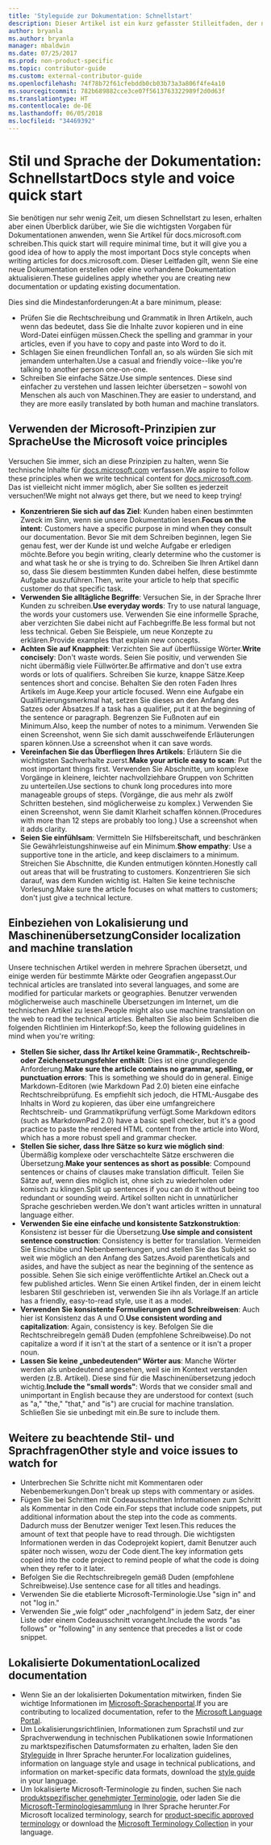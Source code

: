 ```yaml
---
title: 'Styleguide zur Dokumentation: Schnellstart'
description: Dieser Artikel ist ein kurz gefasster Stilleitfaden, der nur die wichtigsten Themen für den Einstieg in die Mitwirkung an docs.microsoft.com enthält.
author: bryanla
ms.author: bryanla
manager: mbaldwin
ms.date: 07/25/2017
ms.prod: non-product-specific
ms.topic: contributor-guide
ms.custom: external-contributor-guide
ms.openlocfilehash: 74f78b72f61cfebddb0cb03b73a3a806f4fe4a10
ms.sourcegitcommit: 782b689882cce3ce07f5613763322989f2d0d63f
ms.translationtype: HT
ms.contentlocale: de-DE
ms.lasthandoff: 06/05/2018
ms.locfileid: "34469392"
---
```

# <a name="docs-style-and-voice-quick-start"></a><span data-ttu-id="afd38-103">Stil und Sprache der Dokumentation: Schnellstart</span><span class="sxs-lookup"><span data-stu-id="afd38-103">Docs style and voice quick start</span></span>

<span data-ttu-id="afd38-104">Sie benötigen nur sehr wenig Zeit, um diesen Schnellstart zu lesen, erhalten aber einen Überblick darüber, wie Sie die wichtigsten Vorgaben für Dokumentationen anwenden, wenn Sie Artikel für docs.microsoft.com schreiben.</span><span class="sxs-lookup"><span data-stu-id="afd38-104">This quick start will require minimal time, but it will give you a good idea of how to apply the most important Docs style concepts when writing articles for docs.microsoft.com.</span></span> <span data-ttu-id="afd38-105">Dieser Leitfaden gilt, wenn Sie eine neue Dokumentation erstellen oder eine vorhandene Dokumentation aktualisieren.</span><span class="sxs-lookup"><span data-stu-id="afd38-105">These guidelines apply whether you are creating new documentation or updating existing documentation.</span></span>

<span data-ttu-id="afd38-106">Dies sind die Mindestanforderungen:</span><span class="sxs-lookup"><span data-stu-id="afd38-106">At a bare minimum, please:</span></span>

- <span data-ttu-id="afd38-107">Prüfen Sie die Rechtschreibung und Grammatik in Ihren Artikeln, auch wenn das bedeutet, dass Sie die Inhalte zuvor kopieren und in eine Word-Datei einfügen müssen.</span><span class="sxs-lookup"><span data-stu-id="afd38-107">Check the spelling and grammar in your articles, even if you have to copy and paste into Word to do it.</span></span>
- <span data-ttu-id="afd38-108">Schlagen Sie einen freundlichen Tonfall an, so als würden Sie sich mit jemandem unterhalten.</span><span class="sxs-lookup"><span data-stu-id="afd38-108">Use a casual and friendly voice--like you're talking to another person one-on-one.</span></span>
- <span data-ttu-id="afd38-109">Schreiben Sie einfache Sätze.</span><span class="sxs-lookup"><span data-stu-id="afd38-109">Use simple sentences.</span></span> <span data-ttu-id="afd38-110">Diese sind einfacher zu verstehen und lassen leichter übersetzen – sowohl von Menschen als auch von Maschinen.</span><span class="sxs-lookup"><span data-stu-id="afd38-110">They are easier to understand, and they are more easily translated by both human and machine translators.</span></span>

## <a name="use-the-microsoft-voice-principles"></a><span data-ttu-id="afd38-111">Verwenden der Microsoft-Prinzipien zur Sprache</span><span class="sxs-lookup"><span data-stu-id="afd38-111">Use the Microsoft voice principles</span></span>

<span data-ttu-id="afd38-112">Versuchen Sie immer, sich an diese Prinzipien zu halten, wenn Sie technische Inhalte für [docs.microsoft.com](https://docs.microsoft.com) verfassen.</span><span class="sxs-lookup"><span data-stu-id="afd38-112">We aspire to follow these principles when we write technical content for [docs.microsoft.com](https://docs.microsoft.com).</span></span> <span data-ttu-id="afd38-113">Das ist vielleicht nicht immer möglich, aber Sie sollten es jederzeit versuchen!</span><span class="sxs-lookup"><span data-stu-id="afd38-113">We might not always get there, but we need to keep trying!</span></span>

- <span data-ttu-id="afd38-114">**Konzentrieren Sie sich auf das Ziel**: Kunden haben einen bestimmten Zweck im Sinn, wenn sie unsere Dokumentation lesen.</span><span class="sxs-lookup"><span data-stu-id="afd38-114">**Focus on the intent**: Customers have a specific purpose in mind when they consult our documentation.</span></span> <span data-ttu-id="afd38-115">Bevor Sie mit dem Schreiben beginnen, legen Sie genau fest, wer der Kunde ist und welche Aufgabe er erledigen möchte.</span><span class="sxs-lookup"><span data-stu-id="afd38-115">Before you begin writing, clearly determine who the customer is and what task he or she is trying to do.</span></span> <span data-ttu-id="afd38-116">Schreiben Sie Ihren Artikel dann so, dass Sie diesem bestimmten Kunden dabei helfen, diese bestimmte Aufgabe auszuführen.</span><span class="sxs-lookup"><span data-stu-id="afd38-116">Then, write your article to help that specific customer do that specific task.</span></span>
- <span data-ttu-id="afd38-117">**Verwenden Sie alltägliche Begriffe**: Versuchen Sie, in der Sprache Ihrer Kunden zu schreiben.</span><span class="sxs-lookup"><span data-stu-id="afd38-117">**Use everyday words**: Try to use natural language, the words your customers use.</span></span> <span data-ttu-id="afd38-118">Verwenden Sie eine informelle Sprache, aber verzichten Sie dabei nicht auf Fachbegriffe.</span><span class="sxs-lookup"><span data-stu-id="afd38-118">Be less formal but not less technical.</span></span> <span data-ttu-id="afd38-119">Geben Sie Beispiele, um neue Konzepte zu erklären.</span><span class="sxs-lookup"><span data-stu-id="afd38-119">Provide examples that explain new concepts.</span></span>
- <span data-ttu-id="afd38-120">**Achten Sie auf Knappheit**: Verzichten Sie auf überflüssige Wörter.</span><span class="sxs-lookup"><span data-stu-id="afd38-120">**Write concisely**: Don't waste words.</span></span> <span data-ttu-id="afd38-121">Seien Sie positiv, und verwenden Sie nicht übermäßig viele Füllwörter.</span><span class="sxs-lookup"><span data-stu-id="afd38-121">Be affirmative and don't use extra words or lots of qualifiers.</span></span> <span data-ttu-id="afd38-122">Schreiben Sie kurze, knappe Sätze.</span><span class="sxs-lookup"><span data-stu-id="afd38-122">Keep sentences short and concise.</span></span> <span data-ttu-id="afd38-123">Behalten Sie den roten Faden Ihres Artikels im Auge.</span><span class="sxs-lookup"><span data-stu-id="afd38-123">Keep your article focused.</span></span> <span data-ttu-id="afd38-124">Wenn eine Aufgabe ein Qualifizierungsmerkmal hat, setzen Sie dieses an den Anfang des Satzes oder Absatzes.</span><span class="sxs-lookup"><span data-stu-id="afd38-124">If a task has a qualifier, put it at the beginning of the sentence or paragraph.</span></span> <span data-ttu-id="afd38-125">Begrenzen Sie Fußnoten auf ein Minimum.</span><span class="sxs-lookup"><span data-stu-id="afd38-125">Also, keep the number of notes to a minimum.</span></span> <span data-ttu-id="afd38-126">Verwenden Sie einen Screenshot, wenn Sie sich damit ausschweifende Erläuterungen sparen können.</span><span class="sxs-lookup"><span data-stu-id="afd38-126">Use a screenshot when it can save words.</span></span>
- <span data-ttu-id="afd38-127">**Vereinfachen Sie das Überfliegen Ihres Artikels**: Erläutern Sie die wichtigsten Sachverhalte zuerst.</span><span class="sxs-lookup"><span data-stu-id="afd38-127">**Make your article easy to scan**: Put the most important things first.</span></span> <span data-ttu-id="afd38-128">Verwenden Sie Abschnitte, um komplexe Vorgänge in kleinere, leichter nachvollziehbare Gruppen von Schritten zu unterteilen.</span><span class="sxs-lookup"><span data-stu-id="afd38-128">Use sections to chunk long procedures into more manageable groups of steps.</span></span> <span data-ttu-id="afd38-129">(Vorgänge, die aus mehr als zwölf Schritten bestehen, sind möglicherweise zu komplex.) Verwenden Sie einen Screenshot, wenn Sie damit Klarheit schaffen können.</span><span class="sxs-lookup"><span data-stu-id="afd38-129">(Procedures with more than 12 steps are probably too long.) Use a screenshot when it adds clarity.</span></span>
- <span data-ttu-id="afd38-130">**Seien Sie einfühlsam**: Vermitteln Sie Hilfsbereitschaft, und beschränken Sie Gewährleistungshinweise auf ein Minimum.</span><span class="sxs-lookup"><span data-stu-id="afd38-130">**Show empathy**: Use a supportive tone in the article, and keep disclaimers to a minimum.</span></span> <span data-ttu-id="afd38-131">Streichen Sie Abschnitte, die Kunden entmutigen könnten.</span><span class="sxs-lookup"><span data-stu-id="afd38-131">Honestly call out areas that will be frustrating to customers.</span></span> <span data-ttu-id="afd38-132">Konzentrieren Sie sich darauf, was dem Kunden wichtig ist. Halten Sie keine technische Vorlesung.</span><span class="sxs-lookup"><span data-stu-id="afd38-132">Make sure the article focuses on what matters to customers; don't just give a technical lecture.</span></span>

## <a name="consider-localization-and-machine-translation"></a><span data-ttu-id="afd38-133">Einbeziehen von Lokalisierung und Maschinenübersetzung</span><span class="sxs-lookup"><span data-stu-id="afd38-133">Consider localization and machine translation</span></span>

<span data-ttu-id="afd38-134">Unsere technischen Artikel werden in mehrere Sprachen übersetzt, und einige werden für bestimmte Märkte oder Geografien angepasst.</span><span class="sxs-lookup"><span data-stu-id="afd38-134">Our technical articles are translated into several languages, and some are modified for particular markets or geographies.</span></span> <span data-ttu-id="afd38-135">Benutzer verwenden möglicherweise auch maschinelle Übersetzungen im Internet, um die technischen Artikel zu lesen.</span><span class="sxs-lookup"><span data-stu-id="afd38-135">People might also use machine translation on the web to read the technical articles.</span></span> <span data-ttu-id="afd38-136">Behalten Sie also beim Schreiben die folgenden Richtlinien im Hinterkopf:</span><span class="sxs-lookup"><span data-stu-id="afd38-136">So, keep the following guidelines in mind when you're writing:</span></span>

- <span data-ttu-id="afd38-137">**Stellen Sie sicher, dass Ihr Artikel keine Grammatik-, Rechtschreib- oder Zeichensetzungsfehler enthält**: Dies ist eine grundlegende Anforderung.</span><span class="sxs-lookup"><span data-stu-id="afd38-137">**Make sure the article contains no grammar, spelling, or punctuation errors**: This is something we should do in general.</span></span> <span data-ttu-id="afd38-138">Einige Markdown-Editoren (wie Markdown Pad 2.0) bieten eine einfache Rechtschreibprüfung. Es empfiehlt sich jedoch, die HTML-Ausgabe des Inhalts in Word zu kopieren, das über eine umfangreichere Rechtschreib- und Grammatikprüfung verfügt.</span><span class="sxs-lookup"><span data-stu-id="afd38-138">Some Markdown editors (such as MarkdownPad 2.0) have a basic spell checker, but it's a good practice to paste the rendered HTML content from the article into Word, which has a more robust spell and grammar checker.</span></span>
- <span data-ttu-id="afd38-139">**Stellen Sie sicher, dass Ihre Sätze so kurz wie möglich sind**: Übermäßig komplexe oder verschachtelte Sätze erschweren die Übersetzung.</span><span class="sxs-lookup"><span data-stu-id="afd38-139">**Make your sentences as short as possible**: Compound sentences or chains of clauses make translation difficult.</span></span> <span data-ttu-id="afd38-140">Teilen Sie Sätze auf, wenn dies möglich ist, ohne sich zu wiederholen oder komisch zu klingen.</span><span class="sxs-lookup"><span data-stu-id="afd38-140">Split up sentences if you can do it without being too redundant or sounding weird.</span></span> <span data-ttu-id="afd38-141">Artikel sollten nicht in unnatürlicher Sprache geschrieben werden.</span><span class="sxs-lookup"><span data-stu-id="afd38-141">We don't want articles written in unnatural language either.</span></span>
- <span data-ttu-id="afd38-142">**Verwenden Sie eine einfache und konsistente Satzkonstruktion**: Konsistenz ist besser für die Übersetzung.</span><span class="sxs-lookup"><span data-stu-id="afd38-142">**Use simple and consistent sentence construction**: Consistency is better for translation.</span></span> <span data-ttu-id="afd38-143">Vermeiden Sie Einschübe und Nebenbemerkungen, und stellen Sie das Subjekt so weit wie möglich an den Anfang des Satzes.</span><span class="sxs-lookup"><span data-stu-id="afd38-143">Avoid parentheticals and asides, and have the subject as near the beginning of the sentence as possible.</span></span> <span data-ttu-id="afd38-144">Sehen Sie sich einige veröffentlichte Artikel an.</span><span class="sxs-lookup"><span data-stu-id="afd38-144">Check out a few published articles.</span></span> <span data-ttu-id="afd38-145">Wenn Sie einen Artikel finden, der in einem leicht lesbaren Stil geschrieben ist, verwenden Sie ihn als Vorlage.</span><span class="sxs-lookup"><span data-stu-id="afd38-145">If an article has a friendly, easy-to-read style, use it as a model.</span></span>
- <span data-ttu-id="afd38-146">**Verwenden Sie konsistente Formulierungen und Schreibweisen**: Auch hier ist Konsistenz das A und O.</span><span class="sxs-lookup"><span data-stu-id="afd38-146">**Use consistent wording and capitalization**: Again, consistency is key.</span></span> <span data-ttu-id="afd38-147">Befolgen Sie die Rechtschreibregeln gemäß Duden (empfohlene Schreibweise).</span><span class="sxs-lookup"><span data-stu-id="afd38-147">Do not capitalize a word if it isn't at the start of a sentence or it isn't a proper noun.</span></span>
- <span data-ttu-id="afd38-148">**Lassen Sie keine „unbedeutenden“ Wörter aus**: Manche Wörter werden als unbedeutend angesehen, weil sie im Kontext verstanden werden (z.B. Artikel). Diese sind für die Maschinenübersetzung jedoch wichtig.</span><span class="sxs-lookup"><span data-stu-id="afd38-148">**Include the "small words"**: Words that we consider small and unimportant in English because they are understood for context (such as "a," "the," "that," and "is") are crucial for machine translation.</span></span> <span data-ttu-id="afd38-149">Schließen Sie sie unbedingt mit ein.</span><span class="sxs-lookup"><span data-stu-id="afd38-149">Be sure to include them.</span></span>

## <a name="other-style-and-voice-issues-to-watch-for"></a><span data-ttu-id="afd38-150">Weitere zu beachtende Stil- und Sprachfragen</span><span class="sxs-lookup"><span data-stu-id="afd38-150">Other style and voice issues to watch for</span></span>

- <span data-ttu-id="afd38-151">Unterbrechen Sie Schritte nicht mit Kommentaren oder Nebenbemerkungen.</span><span class="sxs-lookup"><span data-stu-id="afd38-151">Don't break up steps with commentary or asides.</span></span>
- <span data-ttu-id="afd38-152">Fügen Sie bei Schritten mit Codeausschnitten Informationen zum Schritt als Kommentar in den Code ein.</span><span class="sxs-lookup"><span data-stu-id="afd38-152">For steps that include code snippets, put additional information about the step into the code as comments.</span></span> <span data-ttu-id="afd38-153">Dadurch muss der Benutzer weniger Text lesen.</span><span class="sxs-lookup"><span data-stu-id="afd38-153">This reduces the amount of text that people have to read through.</span></span> <span data-ttu-id="afd38-154">Die wichtigsten Informationen werden in das Codeprojekt kopiert, damit Benutzer auch später noch wissen, wozu der Code dient.</span><span class="sxs-lookup"><span data-stu-id="afd38-154">The key information gets copied into the code project to remind people of what the code is doing when they refer to it later.</span></span>
- <span data-ttu-id="afd38-155">Befolgen Sie die Rechtschreibregeln gemäß Duden (empfohlene Schreibweise).</span><span class="sxs-lookup"><span data-stu-id="afd38-155">Use sentence case for all titles and headings.</span></span>
- <span data-ttu-id="afd38-156">Verwenden Sie die etablierte Microsoft-Terminologie.</span><span class="sxs-lookup"><span data-stu-id="afd38-156">Use "sign in" and not "log in."</span></span>
- <span data-ttu-id="afd38-157">Verwenden Sie „wie folgt“ oder „nachfolgend“ in jedem Satz, der einer Liste oder einem Codeausschnitt vorangeht.</span><span class="sxs-lookup"><span data-stu-id="afd38-157">Include the words "as follows" or "following" in any sentence that precedes a list or code snippet.</span></span>

## <a name="localized-documentation"></a><span data-ttu-id="afd38-158">Lokalisierte Dokumentation</span><span class="sxs-lookup"><span data-stu-id="afd38-158">Localized documentation</span></span>

- <span data-ttu-id="afd38-159">Wenn Sie an der lokalisierten Dokumentation mitwirken, finden Sie wichtige Informationen im [Microsoft-Sprachenportal](https://www.microsoft.com/Language/Default.aspx).</span><span class="sxs-lookup"><span data-stu-id="afd38-159">If you are contributing to localized documentation, refer to the [Microsoft Language Portal](https://www.microsoft.com/Language/Default.aspx).</span></span>
- <span data-ttu-id="afd38-160">Um Lokalisierungsrichtlinien, Informationen zum Sprachstil und zur Sprachverwendung in technischen Publikationen sowie Informationen zu marktspezifischen Datumsformaten zu erhalten, laden Sie den [Styleguide](https://www.microsoft.com/Language/StyleGuides.aspx) in Ihrer Sprache herunter.</span><span class="sxs-lookup"><span data-stu-id="afd38-160">For localization guidelines, information on language style and usage in technical publications, and information on market-specific data formats, download the [style guide](https://www.microsoft.com/Language/StyleGuides.aspx) in your language.</span></span>
- <span data-ttu-id="afd38-161">Um lokalisierte Microsoft-Terminologie zu finden, suchen Sie nach [produktspezifischer genehmigter Terminologie](https://www.microsoft.com/Language/Search.aspx), oder laden Sie die [Microsoft-Terminologiesammlung](https://www.microsoft.com/Language/Terminology.aspx) in Ihrer Sprache herunter.</span><span class="sxs-lookup"><span data-stu-id="afd38-161">For Microsoft localized terminology, search for [product-specific approved terminology](https://www.microsoft.com/Language/Search.aspx) or download the [Microsoft Terminology Collection](https://www.microsoft.com/Language/Terminology.aspx) in your language.</span></span>
